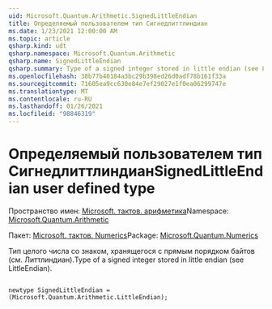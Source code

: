 ```yaml
---
uid: Microsoft.Quantum.Arithmetic.SignedLittleEndian
title: Определяемый пользователем тип Сигнедлиттлиндиан
ms.date: 1/23/2021 12:00:00 AM
ms.topic: article
qsharp.kind: udt
qsharp.namespace: Microsoft.Quantum.Arithmetic
qsharp.name: SignedLittleEndian
qsharp.summary: Type of a signed integer stored in little endian (see LittleEndian).
ms.openlocfilehash: 38b77b40184a3bc29b398ed26d0adf78b161f33a
ms.sourcegitcommit: 71605ea9cc630e84e7ef29027e1f0ea06299747e
ms.translationtype: MT
ms.contentlocale: ru-RU
ms.lasthandoff: 01/26/2021
ms.locfileid: "98846319"
---
```

# <a name="signedlittleendian-user-defined-type"></a><span data-ttu-id="957fc-102">Определяемый пользователем тип Сигнедлиттлиндиан</span><span class="sxs-lookup"><span data-stu-id="957fc-102">SignedLittleEndian user defined type</span></span>

<span data-ttu-id="957fc-103">Пространство имен: [Microsoft. тактов. арифметика](xref:Microsoft.Quantum.Arithmetic)</span><span class="sxs-lookup"><span data-stu-id="957fc-103">Namespace: [Microsoft.Quantum.Arithmetic](xref:Microsoft.Quantum.Arithmetic)</span></span>

<span data-ttu-id="957fc-104">Пакет: [Microsoft. тактов. Numerics](https://nuget.org/packages/Microsoft.Quantum.Numerics)</span><span class="sxs-lookup"><span data-stu-id="957fc-104">Package: [Microsoft.Quantum.Numerics](https://nuget.org/packages/Microsoft.Quantum.Numerics)</span></span>


<span data-ttu-id="957fc-105">Тип целого числа со знаком, хранящегося с прямым порядком байтов (см. Литтлиндиан).</span><span class="sxs-lookup"><span data-stu-id="957fc-105">Type of a signed integer stored in little endian (see LittleEndian).</span></span>

```qsharp

newtype SignedLittleEndian = (Microsoft.Quantum.Arithmetic.LittleEndian);
```

